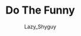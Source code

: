 ---
media: "images/rounds/round_4_2/do_the_funny.png"
media_type: image
title: Do The Funny
author: Lazy_Shyguy
desc: Bjeurn Suez sends an agent of chaos towards the Soviet position.
---